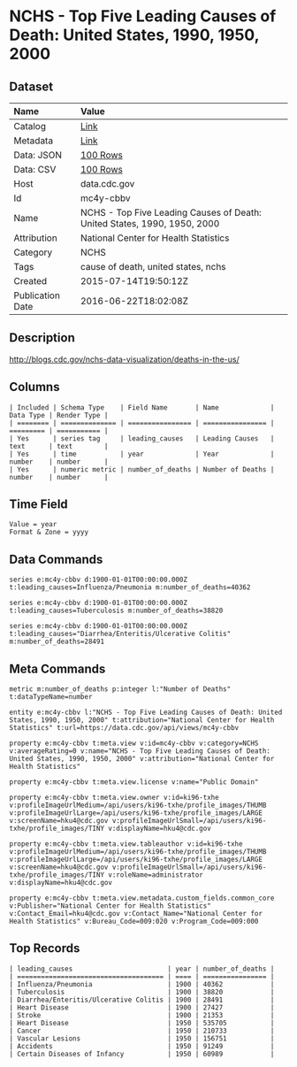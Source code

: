# NCHS - Top Five Leading Causes of Death: United States, 1990, 1950, 2000

## Dataset

| Name | Value |
| :--- | :---- |
| Catalog | [Link](https://catalog.data.gov/dataset/top-five-leading-causes-of-death-united-states-1990-1950-2000) |
| Metadata | [Link](https://data.cdc.gov/api/views/mc4y-cbbv) |
| Data: JSON | [100 Rows](https://data.cdc.gov/api/views/mc4y-cbbv/rows.json?max_rows=100) |
| Data: CSV | [100 Rows](https://data.cdc.gov/api/views/mc4y-cbbv/rows.csv?max_rows=100) |
| Host | data.cdc.gov |
| Id | mc4y-cbbv |
| Name | NCHS - Top Five Leading Causes of Death: United States, 1990, 1950, 2000 |
| Attribution | National Center for Health Statistics |
| Category | NCHS |
| Tags | cause of death, united states, nchs |
| Created | 2015-07-14T19:50:12Z |
| Publication Date | 2016-06-22T18:02:08Z |

## Description

http://blogs.cdc.gov/nchs-data-visualization/deaths-in-the-us/

## Columns

```ls
| Included | Schema Type    | Field Name       | Name             | Data Type | Render Type |
| ======== | ============== | ================ | ================ | ========= | =========== |
| Yes      | series tag     | leading_causes   | Leading Causes   | text      | text        |
| Yes      | time           | year             | Year             | number    | number      |
| Yes      | numeric metric | number_of_deaths | Number of Deaths | number    | number      |
```

## Time Field

```ls
Value = year
Format & Zone = yyyy
```

## Data Commands

```ls
series e:mc4y-cbbv d:1900-01-01T00:00:00.000Z t:leading_causes=Influenza/Pneumonia m:number_of_deaths=40362

series e:mc4y-cbbv d:1900-01-01T00:00:00.000Z t:leading_causes=Tuberculosis m:number_of_deaths=38820

series e:mc4y-cbbv d:1900-01-01T00:00:00.000Z t:leading_causes="Diarrhea/Enteritis/Ulcerative Colitis" m:number_of_deaths=28491
```

## Meta Commands

```ls
metric m:number_of_deaths p:integer l:"Number of Deaths" t:dataTypeName=number

entity e:mc4y-cbbv l:"NCHS - Top Five Leading Causes of Death: United States, 1990, 1950, 2000" t:attribution="National Center for Health Statistics" t:url=https://data.cdc.gov/api/views/mc4y-cbbv

property e:mc4y-cbbv t:meta.view v:id=mc4y-cbbv v:category=NCHS v:averageRating=0 v:name="NCHS - Top Five Leading Causes of Death: United States, 1990, 1950, 2000" v:attribution="National Center for Health Statistics"

property e:mc4y-cbbv t:meta.view.license v:name="Public Domain"

property e:mc4y-cbbv t:meta.view.owner v:id=ki96-txhe v:profileImageUrlMedium=/api/users/ki96-txhe/profile_images/THUMB v:profileImageUrlLarge=/api/users/ki96-txhe/profile_images/LARGE v:screenName=hku4@cdc.gov v:profileImageUrlSmall=/api/users/ki96-txhe/profile_images/TINY v:displayName=hku4@cdc.gov

property e:mc4y-cbbv t:meta.view.tableauthor v:id=ki96-txhe v:profileImageUrlMedium=/api/users/ki96-txhe/profile_images/THUMB v:profileImageUrlLarge=/api/users/ki96-txhe/profile_images/LARGE v:screenName=hku4@cdc.gov v:profileImageUrlSmall=/api/users/ki96-txhe/profile_images/TINY v:roleName=administrator v:displayName=hku4@cdc.gov

property e:mc4y-cbbv t:meta.view.metadata.custom_fields.common_core v:Publisher="National Center for Health Statistics" v:Contact_Email=hku4@cdc.gov v:Contact_Name="National Center for Health Statistics" v:Bureau_Code=009:020 v:Program_Code=009:000
```

## Top Records

```ls
| leading_causes                        | year | number_of_deaths | 
| ===================================== | ==== | ================ | 
| Influenza/Pneumonia                   | 1900 | 40362            | 
| Tuberculosis                          | 1900 | 38820            | 
| Diarrhea/Enteritis/Ulcerative Colitis | 1900 | 28491            | 
| Heart Disease                         | 1900 | 27427            | 
| Stroke                                | 1900 | 21353            | 
| Heart Disease                         | 1950 | 535705           | 
| Cancer                                | 1950 | 210733           | 
| Vascular Lesions                      | 1950 | 156751           | 
| Accidents                             | 1950 | 91249            | 
| Certain Diseases of Infancy           | 1950 | 60989            | 
```